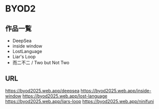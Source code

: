 # BYOD2

## 作品一覧

- DeepSea
- inside window
- LostLanguage
- Liar's Loop
- 而二不二 / Two but Not Two

## URL

https://byod2025.web.app/deepsea
https://byod2025.web.app/inside-window
https://byod2025.web.app/lost-language
https://byod2025.web.app/liars-loop
https://byod2025.web.app/ninifuni
